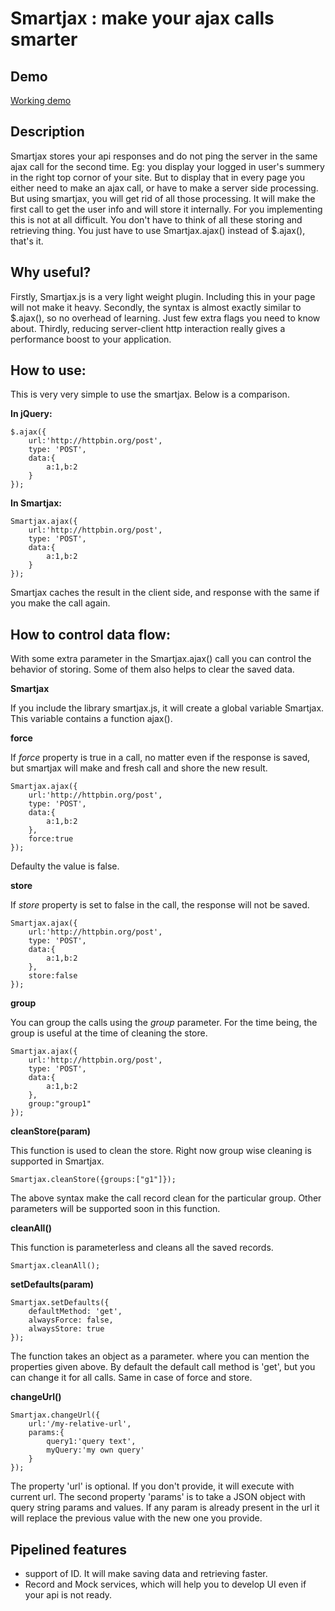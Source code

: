 # Smartjax : make your ajax calls smarter

## Demo
[Working demo](http://www.voidcanvas.com/demo/1339smartjax-demo/)

## Description
Smartjax stores your api responses and do not ping the server in the same ajax call for the second time. Eg: you display your logged in user's summery in the right top cornor of your site. But to display that in every page you either need to make an ajax call, or have to make a server side processing. But using smartjax, you will get rid of all those processing. It will make the first call to get the user info and will store it internally. For you implementing this is not at all difficult. You don't have to think of all these storing and retrieving thing. You just have to use Smartjax.ajax() instead of $.ajax(), that's it.

## Why useful?
Firstly, Smartjax.js is a very light weight plugin. Including this in your page will not make it heavy. Secondly, the syntax is almost exactly similar to $.ajax(), so no overhead of learning. Just few extra flags you need to know about. Thirdly, reducing server-client http interaction really gives a performance boost to your application.


## How to use:
This is very very simple to use the smartjax. Below is a comparison.

**In jQuery:**

	$.ajax({
		url:'http://httpbin.org/post',
		type: 'POST',
		data:{
			a:1,b:2
		}
	});

**In Smartjax:**

	Smartjax.ajax({
		url:'http://httpbin.org/post',
		type: 'POST',
		data:{
			a:1,b:2
		}
	});

Smartjax caches the result in the client side, and response with the same if you make the call again. 

## How to control data flow:

With some extra parameter in the Smartjax.ajax() call you can control the behavior of storing. Some of them also helps to clear the saved data.

**Smartjax**

If you include the library smartjax.js, it will create a global variable Smartjax. This variable contains a function ajax().

**force**

If *force* property is true in a call, no matter even if the response is saved, but smartjax will make and fresh call and shore the new result.

	Smartjax.ajax({
		url:'http://httpbin.org/post',
		type: 'POST',
		data:{
			a:1,b:2
		},
		force:true
	});
Defaulty the value is false.

**store**

If *store* property is set to false in the call, the response will not be saved.

	Smartjax.ajax({
		url:'http://httpbin.org/post',
		type: 'POST',
		data:{
			a:1,b:2
		},
		store:false
	});

**group**

You can group the calls using the *group* parameter. For the time being, the group is useful at the time of cleaning the store.

	Smartjax.ajax({
		url:'http://httpbin.org/post',
		type: 'POST',
		data:{
			a:1,b:2
		},
		group:"group1"
	});

**cleanStore(param)**

This function is used to clean the store. Right now group wise cleaning is supported in Smartjax.
	
	Smartjax.cleanStore({groups:["g1"]});

The above syntax make the call record clean for the particular group. Other parameters will be supported soon in this function.

**cleanAll()**

This function is parameterless and cleans all the saved records.
	
	Smartjax.cleanAll();

**setDefaults(param)**
	
	Smartjax.setDefaults({
		defaultMethod: 'get',
		alwaysForce: false,
		alwaysStore: true
	});

The function takes an object as a parameter. where you can mention the properties given above. By default the default call method is 'get', but you can change it for all calls. Same in case of force and store.

**changeUrl()**

	Smartjax.changeUrl({
		url:'/my-relative-url',
		params:{
			query1:'query text',
			myQuery:'my own query'
		}
	});

The property 'url' is optional. If you don't provide, it will execute with current url. The second property 'params' is to take a JSON object with query string params and values. If any param is already present in the url it will replace the previous value with the new one you provide. 

## Pipelined features
* support of ID. It will make saving data and retrieving faster.
* Record and Mock services, which will help you to develop UI even if your api is not ready.
